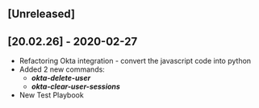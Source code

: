 ## [Unreleased]


## [20.02.26] - 2020-02-27 
* Refactoring Okta integration - convert the javascript code into python
* Added 2 new commands:
    * ***okta-delete-user***
    * ***okta-clear-user-sessions***
* New Test Playbook
